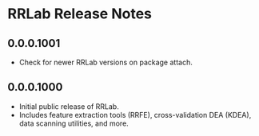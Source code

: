 # RRLab Release Notes

## 0.0.0.1001
- Check for newer RRLab versions on package attach.


## 0.0.0.1000
- Initial public release of RRLab.
- Includes feature extraction tools (RRFE), cross-validation DEA (KDEA), data scanning utilities, and more.

